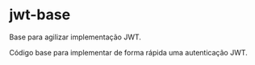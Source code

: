 # jwt-base
Base para agilizar implementação JWT.

Código base para implementar de forma rápida uma autenticação JWT. 